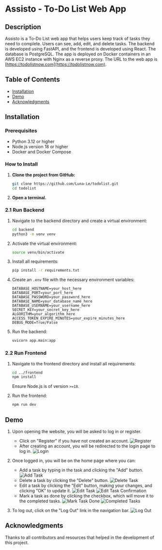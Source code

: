# Assisto - To-Do List Web App

## Description
Assisto is a To-Do List web app that helps users keep track of tasks they need to complete. Users can see, add, edit, and delete tasks. The backend is developed using FastAPI, and the frontend is developed using React. The database is PostgreSQL. The app is deployed on Docker containers in an AWS EC2 instance with Nginx as a reverse proxy. The URL to the web app is [https://todolistnow.com](https://todolistnow.com).

## Table of Contents
- [Installation](#installation)
- [Demo](#demo)
- [Acknowledgments](#acknowledgments)

## Installation

### Prerequisites
- Python 3.12 or higher
- Node.js version 18 or higher
- Docker and Docker Compose

### How to Install

1. **Clone the project from GitHub:**
   ```bash
   git clone https://github.com/Luna-Le/todolist.git 
   cd todolist 
   ```

2. **Open a terminal.**

### 2.1 Run Backend

1. Navigate to the backend directory and create a virtual environment:
   ```bash
   cd backend 
   python3 -m venv venv 
   ```

2. Activate the virtual environment:
   ```bash
   source venv/bin/activate 
   ```

3. Install all requirements:
   ```bash
   pip install -r requirements.txt 
   ```

4. Create an `.env` file with the necessary environment variables:
   ```plaintext
   DATABASE_HOSTNAME=your_host_here
   DATABASE_PORT=your_port_here
   DATABASE_PASSWORD=your_password_here 
   DATABASE_NAME=your_database_name_here 
   DATABASE_USERNAME=your_username_here
   SECRET_KEY=your_secret_key_here 
   ALGORITHM=your_algorithm_here 
   ACCESS_TOKEN_EXPIRE_MINUTES=your_expire_minutes_here 
   DEBUG_MODE=True/False
   ```

5. Run the backend:
   ```bash
   uvicorn app.main:app 
   ```

### 2.2 Run Frontend

1. Navigate to the frontend directory and install all requirements:
   ```bash
   cd ../frontend 
   npm install 
   ```
   Ensure Node.js is of version `>=18`.

2. Run the frontend:
   ```bash
   npm run dev 
   ```

## Demo

1. Upon opening the website, you will be asked to log in or register.
   - Click on "Register" if you have not created an account.
      ![Register](images/image.png)
   - After creating an account, you will be redirected to the login page to log in.
      ![Login](images/image-1.png)

2. Once logged in, you will be on the home page where you can:
   - Add a task by typing in the task and clicking the "Add" button.
      ![Add Task](images/image-2.png)
   - Delete a task by clicking the "Delete" button.
      ![Delete Task](images/image-3.png)
   - Edit a task by clicking the "Edit" button, making your changes, and clicking "OK" to update it.
      ![Edit Task](images/image-4.png)
      ![Edit Task Confirmation](images/image-5.png)
   - Mark a task as done by clicking the checkbox, which will move it to the completed tasks.
      ![Mark Task Done](images/image-6.png)
      ![Completed Tasks](images/image-7.png)

3. To log out, click on the "Log Out" link in the navigation bar.
      ![Log Out](images/image-8.png)

## Acknowledgments
Thanks to all contributors and resources that helped in the development of this project.


